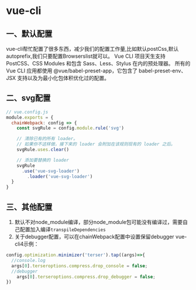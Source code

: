 # vue-cli 
## 一、默认配置
vue-cli帮忙配置了很多东西，减少我们的配置工作量,比如默认postCss,默认autoprefix,我们只要配置Browserslist就可以。
Vue CLI 项目天生支持 PostCSS、CSS Modules 和包含 Sass、Less、Stylus 在内的预处理器。
所有的 Vue CLI 应用都使用 @vue/babel-preset-app，它包含了 babel-preset-env、JSX 支持以及为最小化包体积优化过的配置。
## 二、svg配置

````javascript
// vue.config.js
module.exports = {
  chainWebpack: config => {
    const svgRule = config.module.rule('svg')

    // 清除已有的所有 loader。
    // 如果你不这样做，接下来的 loader 会附加在该规则现有的 loader 之后。
    svgRule.uses.clear()

    // 添加要替换的 loader
    svgRule
      .use('vue-svg-loader')
        .loader('vue-svg-loader')
  }
}
````
## 三、其他配置
1. 默认不对node_module编译，部分node_module包可能没有编译过，需要自己配置加入编译`transpileDependencies`
2. 关于debugger配置，可以在chainWebpack配置中设置保留debugger
vue-cli4示例：
````javascript
config.optimization.minimizer('terser').tap((args)=>{
  //console.log
  args[0].terseroptions.compress.drop_console = false;
  //debugger
    args[0].terseroptions.compress.drop_debugger = false;
})
````